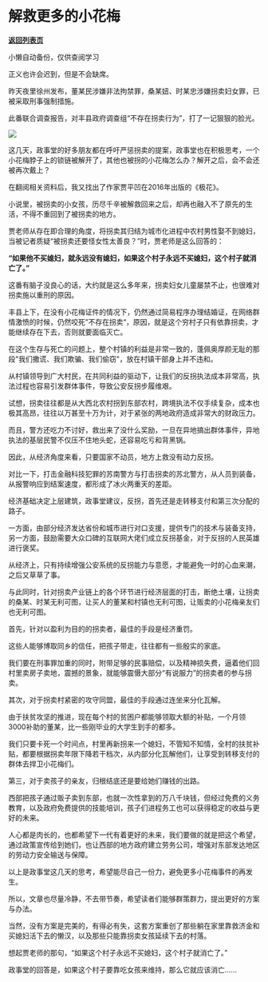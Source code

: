 # 解救更多的小花梅

[**返回列表页**](/gzh/政事堂2019)

小懒自动备份，仅供查阅学习

正义也许会迟到，但是不会缺席。

  

昨天夜里徐州发布，董某民涉嫌非法拘禁罪，桑某妞、时某忠涉嫌拐卖妇女罪，已被采取刑事强制措施。

  

此番联合调查报告，对丰县政府调查组“不存在拐卖行为”，打了一记狠狠的脸光。

  

![](https://mmbiz.qpic.cn/mmbiz_jpg/rxhS23yu8cNTvkjFiclCr42LwibAT8XO4MGyoKYzV7nRoqQqrcXcSiaKicdicqZ7QE3FgNKDABWqDvib89wx0T3KPxhg/640?wx_fmt=jpeg)

  

这几天，政事堂的好多朋友都在呼吁严惩拐卖的提案，政事堂也在积极思考，一个小花梅脖子上的锁链被解开了，其他也被拐的小花梅怎么办？解开之后，会不会还被再次戴上？

  

在翻阅相关资料后，我又找出了作家贾平凹在2016年出版的《极花》。  

  

小说里，被拐卖的小女孩，历尽千辛被解救回来之后，却再也融入不了原先的生活，不得不重回到了被拐卖的地方。

  

贾老师从存在即合理的角度，将拐卖其归结为城市化进程中农村男性娶不到媳妇，当被记者质疑“被拐卖还要怪女性太善良？”时，贾老师是这么回答的：

  

 **“如果他不买媳妇，就永远没有媳妇，如果这个村子永远不买媳妇，这个村子就消亡了。”**

  

这番有脑子没良心的话，大约就是这么多年来，拐卖妇女儿童屡禁不止，也很难对拐卖施以重刑的原因。

  

丰县上下，在没有小花梅证件的情况下，仍然通过简易程序办理结婚证，在网络群情激愤的时候，仍然咬死”不存在拐卖“，原因，就是这个穷村子只有依靠拐卖，才能继续存在下去，否则就要面临灭亡。

  

在这个生存与死亡的问题上，整个村镇的利益是非常一致的，蓬佩奥厚颜无耻的那段"我们撒谎、我们欺骗、我们偷窃"，放在村镇干部身上并不违和。

  

从村镇领导到广大村民，在共同利益的驱动下，让我们的反拐执法成本非常高，执法过程也容易引发群体事件，导致公安反拐步履维艰。  

  

试想，拐卖往往都是从大西北农村拐到东部农村，跨境执法不仅手续复杂，成本也极其高昂，往往以万甚至十万为计，对于紧张的两地政府造成非常大的财政压力。

  

而且，警方还吃力不讨好，救出来了没什么奖励，一旦在异地搞出群体事件，异地执法的基层民警不仅压不住地头蛇，还容易吃亏和背黑锅。

  

因此，从经济角度来看，只要国家不动员，地方上救没有动力反拐。  

  

对比一下，打击金融科技犯罪的苏南警方与打击拐卖的苏北警方，从人员到装备，从报警响应到结案速度，都形成了冰火两重天的差距。

  

经济基础决定上层建筑，政事堂建议，反拐，首先还是走转移支付和第三次分配的路子。

  

一方面，由部分经济发达省份和城市进行对口支援，提供专门的技术与装备支持，另一方面，鼓励需要大众口碑的互联网大佬们成立反拐基金，对于反拐的人民英雄进行褒奖。  

  

从经济上，只有持续增强公安系统的反拐能力与意愿，才能避免一时的心血来潮，之后又草草了事。

  

与此同时，针对拐卖产业链上的各个环节进行经济层面的打击，断绝土壤，让拐卖的桑某、时某无利可图，让买人的董某和村镇也无利可图，让贩卖的小花梅亲友们也无利可图。

  

首先，针对以盈利为目的的拐卖者，最佳的手段是经济重罚。

  

这些人能够博取同乡的信任，把孩子带走，往往都有一些殷实的家底。

  

我们要在刑事罪加重的同时，附带足够的民事赔偿，以及精神损失费，逼着他们回村里卖房子卖地，震撼的景象，就能够震慑大部分“有说服力”的拐卖者的参与拐卖。

  

其次，对于拐卖村紧密的攻守同盟，最佳的手段通过连坐来分化瓦解。  
  

由于扶贫攻坚的推进，现在每个村的贫困户都能够领取大额的补贴，一个月领3000补助的董某，比一些刚毕业的大学生到手的都多。

  

我们只要卡死一个时间点，村里再新拐来一个媳妇，不管知不知情，全村的扶贫补贴，都要根据拐卖年限下降若干档次，从内部分化瓦解他们，让享受到转移支付的群体去捍卫小花梅们。

  

第三，对于卖孩子的亲友，归根结底还是要给她们赚钱的出路。  

  

西部把孩子通过贩子卖到东部，也就一次性拿到的万八千块钱，但经过免费的义务教育，以及政府免费提供的技能培训，孩子们进程务工也可以获得稳定的收益与更好的未来。

  

人心都是肉长的，也都希望下一代有着更好的未来，我们要做的就是把这个希望，通过政策宣传给到她们，也让西部的地方政府建立劳务公司，增强对东部发达地区的劳动力安全输送与保障。

  

以上是政事堂这几天的思考，希望能尽自己一份力，避免更多小花梅事件的再发生。

  

所以，文章也尽量冷静，不去带节奏，希望读者们能够群策群力，提出更好的方案与办法。  

  

当然，没有方案是完美的，有得必有失，这套方案重创了那些躺在家里靠救济金和买媳妇活下去的懒汉，以及那些只能靠拐卖女孩延续下去的村落。  

  

想起贾老师的那句，“如果这个村子永远不买媳妇，这个村子就消亡了。”  

  

政事堂的回答是，如果这个村子要靠吃女孩来维持，那么它就应该消亡......  

  


